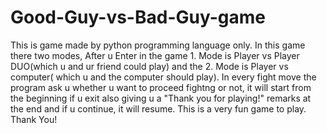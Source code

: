 # Good-Guy-vs-Bad-Guy-game
This is game made by python programming language only.
In this game there two modes, After u Enter in the game 1. Mode is Player vs Player DUO(which u and ur friend could play) and the 2. Mode is Player vs computer( which u and the computer should play). In every fight move the program ask u whether u want to proceed fightng or not, it will start from the beginning if u exit also giving u a "Thank you for playing!" remarks at the end and if u continue, it will resume.
This is a very fun game to play.
Thank You!
